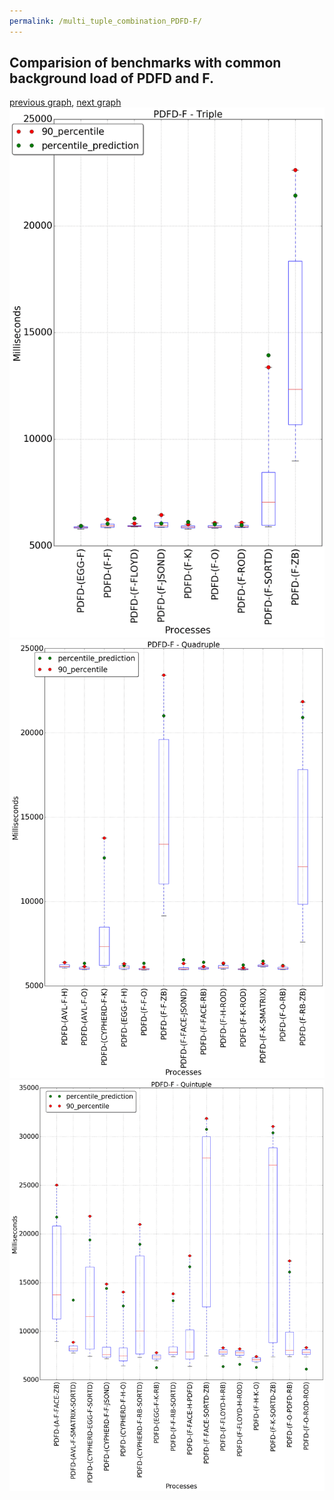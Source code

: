 ```yaml
---
permalink: /multi_tuple_combination_PDFD-F/
---
```



## Comparision of benchmarks with common background load of PDFD and F.

[previous graph](../multi_tuple_combination_PDFD-FLOYD/), [next graph](../multi_tuple_combination_PDFD-H/)
![graph figure](./images/triple/PDFD/PDFD-F_box.png)![graph figure](./images/quadruple/PDFD/PDFD-F_box.png)![graph figure](./images/quintuple/PDFD/PDFD-F_box.png)